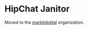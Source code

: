 # HipChat Janitor

Moved to the [markitdigital](https://github.com/markitdigital/hipchat-janitor) organization.
